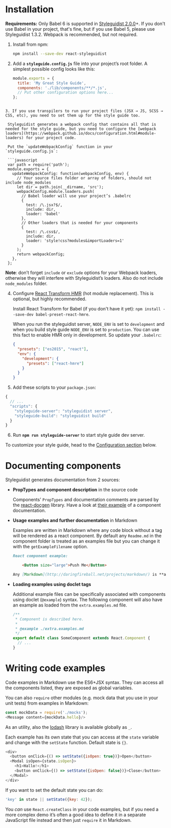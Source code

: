 # Installation

**Requirements:** Only Babel 6 is supported in [Styleguidist 2.0.0](https://github.com/sapegin/react-styleguidist/releases/tag/2.0.0)+. If you don't use Babel in your project, that's fine, but if you use Babel 5, please use Styleguidist 1.3.2. Webpack is recommended, but not required.

1. Install from npm:

   ```bash
   npm install --save-dev react-styleguidist
   ```

2. Add a **`styleguide.config.js`** file into your project’s root folder. A simplest possible config looks like this:

   ```javascript
   module.exports = {
     title: 'My Great Style Guide',
     components: './lib/components/**/*.js',
     // Put other configuration options here...
   };
  ```

3. If you use transpilers to run your project files (JSX → JS, SCSS → CSS, etc), you need to set them up for the style guide too.

   Styleguidist generates a webpack config that contains all that is needed for the style guide, but you need to configure the [webpack loaders](https://webpack.github.io/docs/configuration.html#module-loaders) for your project code.

   Put the `updateWebpackConfig` function in your `styleguide.config.js`:

   ```javascript
   var path = require('path');
   module.exports = {
     updateWebpackConfig: function(webpackConfig, env) {
       // Your source files folder or array of folders, should not include node_modules
       let dir = path.join(__dirname, 'src');
       webpackConfig.module.loaders.push(
         // Babel loader will use your project’s .babelrc
         {
           test: /\.jsx?$/,
           include: dir,
           loader: 'babel'
         },
         // Other loaders that is needed for your components
         {
           test: /\.css$/,
           include: dir,
           loader: 'style!css?modules&importLoaders=1'
         }
       );
       return webpackConfig;
     },
   };
   ```

   **Note**: don’t forget `include` or `exclude` options for your Webpack loaders, otherwise they will interfere with Styleguidist’s loaders. Also do not include `node_modules` folder.

4. Configure [React Transform HMR](https://github.com/gaearon/react-transform-hmr) (hot module replacement). This is optional, but highly recommended.

   Install React Transform for Babel (if you don't have it yet): `npm install --save-dev babel-preset-react-hmre`.

   When you run the styleguidist server, `NODE_ENV` is set to `development` and when you build style guide `NODE_ENV` is set to `production`. You can use this fact to enable HMR only in development. So update your `.babelrc`:

   ```json
   {
     "presets": ["es2015", "react"],
     "env": {
       "development": {
         "presets": ["react-hmre"]
       }
     }
   }
   ```

5. Add these scripts to your `package.json`:

  ```javascript
  {
    // ...
    "scripts": {
      "styleguide-server": "styleguidist server",
      "styleguide-build": "styleguidist build"
    }
  }
  ```

6. Run **`npm run styleguide-server`** to start style guide dev server.

To customize your style guide, head to the [Configuration section](#configuration) below.


# Documenting components

Styleguidist generates documentation from 2 sources:

* **PropTypes and component description** in the source code

  Components' `PropTypes` and documentation comments are parsed by the [react-docgen](https://github.com/reactjs/react-docgen) library. Have a look at [their example](https://github.com/reactjs/react-docgen#example) of a component documentation.

* **Usage examples and further documentation** in Markdown

  Examples are written in Markdown where any code block without a tag will be rendered as a react component. By default any   `Readme.md` in the component folder is treated as an examples file but you can change it with the `getExampleFilename` option.

  ```markdown
  React component example:

      <Button size="large">Push Me</Button>

  Any [Markdown](http://daringfireball.net/projects/markdown/) is **allowed** _here_.
  ```

* **Loading examples using doclet tags**

  Additional example files can be specifically associated with components using doclet (`@example`) syntax.
  The following component will also have an example as loaded from the `extra.examples.md` file.

  ```js
  /**
   * Component is described here.
   *
   * @example ./extra.examples.md
   */
  export default class SomeComponent extends React.Component {
    // ...
  }
  ```

# Writing code examples

Code examples in Markdown use the ES6+JSX syntax. They can access all the components listed, they are exposed as global variables.

You can also `require` other modules (e.g. mock data that you use in your unit tests) from examples in Markdown:

```js
const mockData = require('./mocks');
<Message content={mockData.hello}/>
```

As an utility, also the [lodash](https://lodash.com/) library is available globally as `_`.

Each example has its own state that you can access at the `state` variable and change with the `setState` function. Default state is `{}`.

```js
<div>
  <button onClick={() => setState({isOpen: true})}>Open</button>
  <Modal isOpen={state.isOpen}>
    <h1>Hallo!</h1>
    <button onClick={() => setState({isOpen: false})}>Close</button>
  </Modal>
</div>
```

If you want to set the default state you can do:

```js
'key' in state || setState({key: 42});
```

You *can* use `React.createClass` in your code examples, but if you need a more complex demo it’s often a good idea to define it in a separate JavaScript file instead and then just `require` it in Markdown.
